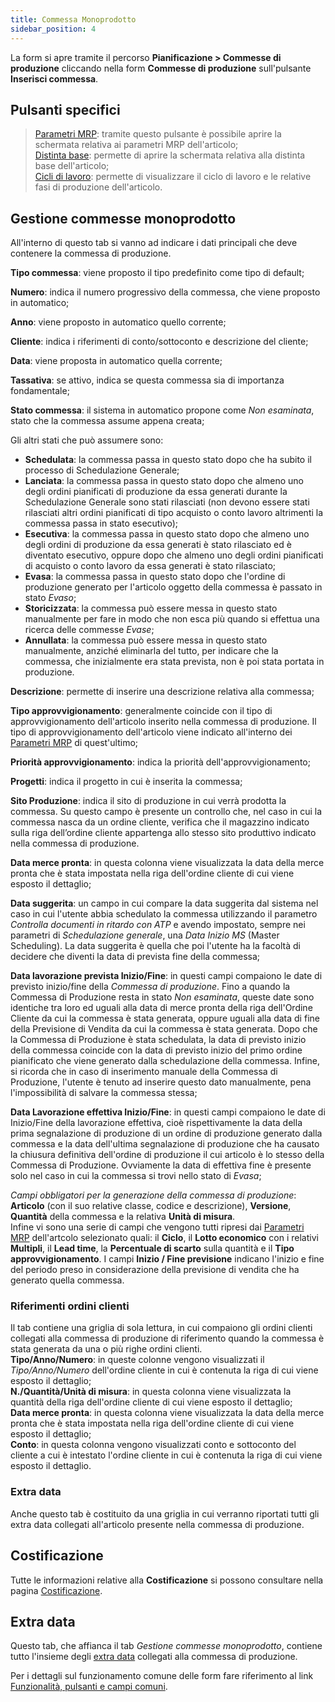 ```yaml
---
title: Commessa Monoprodotto
sidebar_position: 4
---
```


La form si apre tramite il percorso **Pianificazione > Commesse di produzione** cliccando nella form **Commesse di produzione** sull'pulsante **Inserisci commessa**.  

## Pulsanti specifici

> [Parametri MRP](/docs/configurations/parameters/production/mrp-parameters/search-mrp-parameters): tramite questo pulsante è possibile aprire la schermata relativa ai parametri MRP dell'articolo;      
> [Distinta base](/docs/erp-home/registers/production/bill-of-materials/search-and-insert-assemblies): permette di aprire la schermata relativa alla distinta base dell'articolo;  
> [Cicli di lavoro](/docs/erp-home/registers/production/routes/new-route): permette di visualizzare il ciclo di lavoro e le relative fasi di produzione dell'articolo.

## Gestione commesse monoprodotto

All'interno di questo tab si vanno ad indicare i dati principali che deve contenere la commessa di produzione.

**Tipo commessa**: viene proposto il tipo predefinito come tipo di default;    

**Numero**: indica il numero progressivo della commessa, che viene proposto in automatico;     

**Anno**: viene proposto in automatico quello corrente;   

**Cliente**: indica i riferimenti di conto/sottoconto e descrizione del cliente;    

**Data**: viene proposta in automatico quella corrente;        

**Tassativa**: se attivo, indica se questa commessa sia di importanza fondamentale;    

**Stato commessa**: il sistema in automatico propone come *Non esaminata*, stato che la commessa assume appena creata;   

Gli altri stati che può assumere sono:

- **Schedulata**: la commessa passa in questo stato dopo che ha subito il processo di Schedulazione Generale;  
- **Lanciata**: la commessa passa in questo stato dopo che almeno uno degli ordini pianificati di produzione da essa generati durante la Schedulazione Generale sono stati rilasciati (non devono essere stati rilasciati altri ordini pianificati di tipo acquisto o conto lavoro altrimenti la commessa passa in stato esecutivo);      
- **Esecutiva**: la commessa passa in questo stato dopo che almeno uno degli ordini di produzione da essa generati è stato rilasciato ed è diventato esecutivo, oppure dopo che almeno uno degli ordini pianificati di acquisto o conto lavoro da essa generati è stato rilasciato;   
- **Evasa**: la commessa passa in questo stato dopo che l'ordine di produzione generato per l'articolo oggetto della commessa è passato in stato *Evaso*;   
- **Storicizzata**: la commessa può essere messa in questo stato manualmente per fare in modo che non esca più quando si effettua una ricerca delle commesse *Evase*;  
- **Annullata**: la commessa può essere messa in questo stato manualmente, anziché eliminarla del tutto, per indicare che la commessa, che inizialmente era stata prevista, non è poi stata portata in produzione.

**Descrizione**: permette di inserire una descrizione relativa alla commessa;        

**Tipo approvvigionamento**: generalmente coincide con il tipo di approvvigionamento dell'articolo inserito nella commessa di produzione. Il tipo di approvvigionamento dell'articolo viene indicato all'interno dei [Parametri MRP](/docs/configurations/parameters/production/mrp-parameters/search-mrp-parameters) di quest'ultimo;     

**Priorità approvvigionamento**: indica la priorità dell'approvvigionamento;           
       
**Progetti**: indica il progetto in cui è inserita la commessa;       

**Sito Produzione**: indica il sito di produzione in cui verrà prodotta la commessa. Su questo campo è presente un controllo che, nel caso in cui la commessa nasca da un ordine cliente, verifica che il magazzino indicato sulla riga dell’ordine cliente appartenga allo stesso sito produttivo indicato nella commessa di produzione.  

**Data merce pronta**: in questa colonna viene visualizzata la data della merce pronta che è stata impostata nella riga dell'ordine cliente di cui viene esposto il dettaglio;      

**Data suggerita**: un campo in cui compare la data suggerita dal sistema nel caso in cui l'utente abbia schedulato la commessa utilizzando il parametro *Controlla documenti in ritardo con ATP* e avendo impostato, sempre nei parametri di *Schedulazione generale*, una *Data Inizio MS* (Master Scheduling). La data suggerita è quella che poi l'utente ha la facoltà di decidere che diventi la data di prevista fine della commessa;

**Data lavorazione prevista Inizio/Fine**: in questi campi compaiono le date di previsto inizio/fine della *Commessa di produzione*. Fino a quando la Commessa di Produzione resta in stato *Non esaminata*, queste date sono identiche tra loro ed uguali alla data di merce pronta della riga dell'Ordine Cliente da cui la commessa è stata generata, oppure uguali alla data di fine della Previsione di Vendita da cui la commessa è stata generata. Dopo che la Commessa di Produzione è stata schedulata, la data di previsto inizio della commessa coincide con la data di previsto inizio del primo ordine pianificato che viene generato dalla schedulazione della commessa. Infine, si ricorda che in caso di inserimento manuale della Commessa di Produzione, l'utente è tenuto ad inserire questo dato manualmente, pena l'impossibilità di salvare la commessa stessa;

**Data Lavorazione effettiva Inizio/Fine**: in questi campi compaiono le date di Inizio/Fine della lavorazione effettiva, cioè rispettivamente la data della prima segnalazione di produzione di un ordine di produzione generato dalla commessa e la data dell'ultima segnalazione di produzione che ha causato la chiusura definitiva dell'ordine di produzione il cui articolo è lo stesso della Commessa di Produzione. Ovviamente la data di effettiva fine è presente solo nel caso in cui la commessa si trovi nello stato di *Evasa*;

*Campi obbligatori per la generazione della commessa di produzione*: **Articolo** (con il suo relative classe, codice e descrizione), **Versione**, **Quantità** della commessa e la relativa **Unità di misura**.  
Infine vi sono una serie di campi che vengono tutti ripresi dai [Parametri MRP](/docs/configurations/parameters/production/mrp-parameters/search-mrp-parameters)  dell'artcolo selezionato quali: il **Ciclo**, il **Lotto economico** con i relativi **Multipli**, il **Lead time**, la **Percentuale di scarto** sulla quantità e il **Tipo approvvigionamento**.
I campi **Inizio / Fine previsione** indicano l'inizio e fine del periodo preso in considerazione della previsione di vendita che ha generato quella commessa. 

### Riferimenti ordini clienti

Il tab contiene una griglia di sola lettura, in cui compaiono gli ordini clienti collegati alla commessa di produzione di riferimento quando la commessa è stata generata da una o più righe ordini clienti.  
**Tipo/Anno/Numero**: in queste colonne vengono visualizzati il *Tipo/Anno/Numero* dell'ordine cliente in cui è contenuta la riga di cui viene esposto il dettaglio;  
**N./Quantità/Unità di misura**: in questa colonna viene visualizzata la quantità della riga dell'ordine cliente di cui viene esposto il dettaglio;  
**Data merce pronta**: in questa colonna viene visualizzata la data della merce pronta che è stata impostata nella riga dell'ordine cliente di cui viene esposto il dettaglio;  
**Conto**: in questa colonna vengono visualizzati conto e sottoconto del cliente a cui è intestato l'ordine cliente in cui è contenuta la riga di cui viene esposto il dettaglio.

### Extra data

Anche questo tab è costituito da una griglia in cui verranno riportati tutti gli extra data collegati all'articolo presente nella commessa di produzione.

##  Costificazione

Tutte le informazioni relative alla **Costificazione** si possono consultare nella pagina [Costificazione](/docs/planning/mps-master-production-scheduling/production-job-orders/valorization).

## Extra data

Questo tab, che affianca il tab *Gestione commesse monoprodotto*, contiene tutto l'insieme degli [extra data](/docs/configurations/utility/extra-data/extradata/search-extradata) collegati alla commessa di produzione.

Per i dettagli sul funzionamento comune delle form fare riferimento al link [Funzionalità, pulsanti e campi comuni](/docs/guide/common).